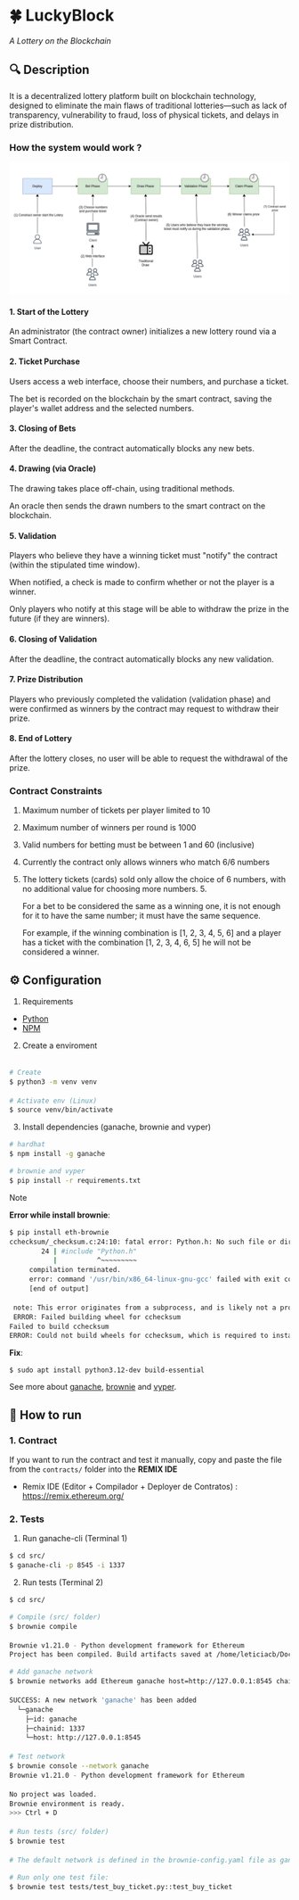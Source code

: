 # 🍀 LuckyBlock
<i>A Lottery on the Blockchain</i>

## 🔍 Description

It is a decentralized lottery platform built on blockchain technology, designed to eliminate the main flaws of traditional lotteries—such as lack of transparency, vulnerability to fraud, loss of physical tickets, and delays in prize distribution.

### How the system would work ? 

<img src="media/Diagram.png" width="700"/>

#### 1. Start of the Lottery

An administrator (the contract owner) initializes a new lottery round via a Smart Contract.

#### 2. Ticket Purchase

Users access a web interface, choose their numbers, and purchase a ticket.

The bet is recorded on the blockchain by the smart contract, saving the player's wallet address and the selected numbers.

#### 3. Closing of Bets

After the deadline, the contract automatically blocks any new bets.

#### 4. Drawing (via Oracle)

The drawing takes place off-chain, using traditional methods.

An oracle then sends the drawn numbers to the smart contract on the blockchain.

#### 5. Validation

Players who believe they have a winning ticket must "notify" the contract (within the stipulated time window).

When notified, a check is made to confirm whether or not the player is a winner.

Only players who notify at this stage will be able to withdraw the prize in the future (if they are winners).

#### 6. Closing of Validation

After the deadline, the contract automatically blocks any new validation.

#### 7. Prize Distribution

Players who previously completed the validation (validation phase) and were confirmed as winners by the contract may request to withdraw their prize.

#### 8. End of Lottery

After the lottery closes, no user will be able to request the withdrawal of the prize.

### Contract Constraints

1. Maximum number of tickets per player limited to 10

2. Maximum number of winners per round is 1000

3. Valid numbers for betting must be between 1 and 60 (inclusive)

4. Currently the contract only allows winners who match 6/6 numbers

5. The lottery tickets (cards) sold only allow the choice of 6 numbers, with no additional value for choosing more numbers. 5. 
   
   For a bet to be considered the same as a winning one, it is not enough for it to have the same number; it must have the same sequence.

   For example, if the winning combination is [1, 2, 3, 4, 5, 6] and a player has a ticket with the combination [1, 2, 3, 4, 6, 5] he will not be considered a winner.


## ⚙️ Configuration

1. Requirements

* [Python](https://www.python.org/downloads/)
* [NPM](https://docs.npmjs.com/downloading-and-installing-node-js-and-npm)

2. Create a enviroment

```bash

# Create
$ python3 -m venv venv

# Activate env (Linux)
$ source venv/bin/activate
```

3. Install dependencies (ganache, brownie and vyper)

```bash
# hardhat
$ npm install -g ganache
```

```bash
# brownie and vyper
$ pip install -r requirements.txt
```

> [!NOTE]
> 
> **Error while install brownie**: 
> ``` bash
> $ pip install eth-brownie
> cchecksum/_checksum.c:24:10: fatal error: Python.h: No such file or directory
>         24 | #include "Python.h"
>            |          ^~~~~~~~~~
>      compilation terminated.
>      error: command '/usr/bin/x86_64-linux-gnu-gcc' failed with exit code 1
>      [end of output]
>  
>  note: This error originates from a subprocess, and is likely not a problem with pip.
>  ERROR: Failed building wheel for cchecksum
> Failed to build cchecksum
> ERROR: Could not build wheels for cchecksum, which is required to install pyproject.toml-based projects 
> ```
> **Fix**:
> ```
> $ sudo apt install python3.12-dev build-essential 
> ```
> 

See more about [ganache](https://archive.trufflesuite.com/docs/ganache/), [brownie](https://github.com/eth-brownie/brownie) and 
[vyper](https://docs.vyperlang.org/en/stable/).

## 📌 How to run

### 1. Contract

If you want to run the contract and test it manually, copy and paste the file from the `contracts/` folder into the **REMIX IDE** 
* Remix IDE (Editor + Compilador + Deployer de Contratos) : https://remix.ethereum.org/

### 2. Tests

1. Run ganache-cli (Terminal 1)
```bash
$ cd src/
$ ganache-cli -p 8545 -i 1337
```

2. Run tests (Terminal 2)

```bash
$ cd src/
```

```bash
# Compile (src/ folder)
$ brownie compile

Brownie v1.21.0 - Python development framework for Ethereum
Project has been compiled. Build artifacts saved at /home/leticiacb/Documents/Blockchain/LuckyBlock/src/build/contracts
```

```bash
# Add ganache network
$ brownie networks add Ethereum ganache host=http://127.0.0.1:8545 chainid=1337

SUCCESS: A new network 'ganache' has been added
  └─ganache
    ├─id: ganache
    ├─chainid: 1337
    └─host: http://127.0.0.1:8545

# Test network
$ brownie console --network ganache
Brownie v1.21.0 - Python development framework for Ethereum

No project was loaded.
Brownie environment is ready.
>>> Ctrl + D

# Run tests (src/ folder)
$ brownie test

# The default network is defined in the brownie-config.yaml file as ganache network
```

```bash
# Run only one test file:
$ brownie test tests/test_buy_ticket.py::test_buy_ticket
```